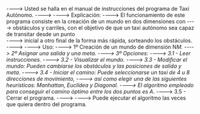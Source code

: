 ----> Usted se halla en el manual de instrucciones del programa de Taxi Autónomo.
---->
----> Explicación:
---->       El funcionamiento de este programa consiste en la creación de un mundo en dos dimensiones con 
----> obstáculos y carriles, con el objetivo de que un taxi autónomo sea capaz de transitar desde un punto  
----> inicial a otro final de la forma más rápida, sorteando los obstáculos.
----> 
----> Uso:
---->       1º Creación de un mundo de dimensión N*M.
---->       2º Asignar una salida y una meta.
---->       3º Opciones:
---->           3.1 - Leer instrucciones.
---->           3.2 - Visualizar el mundo.
---->           3.3 - Modificar el mundo: Pueden cambiarse los obstáculos y las posiciones de salida y meta.
---->           3.4 - Iniciar el camino: Puede seleccionarse un taxi de 4 u 8 direcciones de movimiento, 
---->                 así como elegir una de las siguientes heurísticas: Manhattan, Euclídea y Diagonal. 
---->                 El algoritmo empleado para conseguir el camino óptimo entre los dos puntos es A*.
---->           3.5 - Cerrar el programa.
---->
----> Puede ejecutar el algoritmo las veces que quiera dentro del programa.
